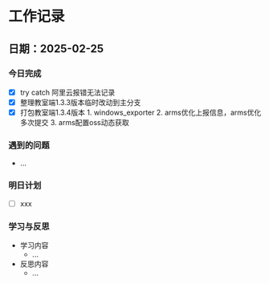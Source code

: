 # 工作记录

## 日期：2025-02-25

### 今日完成

- [x] try catch 阿里云报错无法记录
- [x] 整理教室端1.3.3版本临时改动到主分支
- [x] 打包教室端1.3.4版本
        1. windows_exporter
        2. arms优化上报信息，arms优化多次提交
        3. arms配置oss动态获取

### 遇到的问题

- ...

### 明日计划

- [ ] xxx

### 学习与反思

- 学习内容
  - ...
- 反思内容
  - ...
